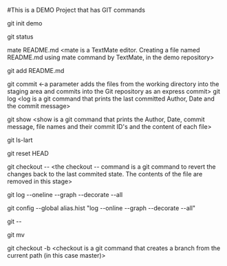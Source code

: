 #This is a DEMO Project that has GIT commands

git init demo
<Creates a repoistory named demo>

git status
<Checks the status of the repository we created>
	
mate README.md
<mate is a TextMate editor. Creating a file named README.md using mate command by TextMate, in the demo repository>

git add README.md
<add is a git command to add the file README.md into the staging area of the git repository>
	
git commit
<commit is a git command to commit the files in the staging area into the repository. It also creates a commit ID for every commit>
<-a parameter adds the files from the working directory into the staging area and commits into the Git repository as an express commit>
git log
<log is a git command that prints the last committed Author, Date and the commit message>
	
git show
<show is a git command that prints the Author, Date, commit message, file names and their commit ID's and the content of each file>
	
git ls-lart
<ls-lart is a git command to list all files that git keeps a track>

git reset HEAD <filename>
<the reset HEAD command is a git command used to remove the file from the staging area. Contents of the file will still be present in this file.>
	
git checkout -- <filename>
<the checkout -- command is a git command to revert the changes back to the last commited state. The contents of the file are removed in this stage>
	
git log --oneline --graph --decorate --all
<Creates a shorter version of the git log>
	
git config --global alias.hist "log --online --graph --decorate --all"
<Creates an alias for a command using the config command of git>

git <alias-name> -- <filename>
<running the alias for the filename only>
	
git mv <old-filename> <new-filename>
<mv is the git command to move or rename the file>
	
git checkout -b <branch-name>
<checkout is a git command that creates a branch from the current path (in this case master)>	